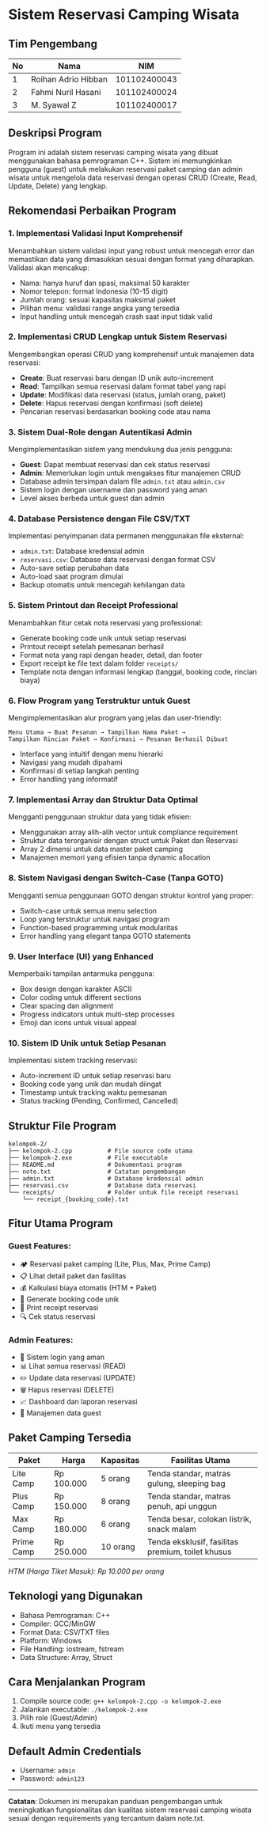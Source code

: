# Sistem Reservasi Camping Wisata

## Tim Pengembang
| No | Nama | NIM |
|----|------|-----|
| 1 | Roihan Adrio Hibban | 101102400043 |
| 2 | Fahmi Nuril Hasani | 101102400024 |
| 3 | M. Syawal Z | 101102400017 |

## Deskripsi Program
Program ini adalah sistem reservasi camping wisata yang dibuat menggunakan bahasa pemrograman C++. Sistem ini memungkinkan pengguna (guest) untuk melakukan reservasi paket camping dan admin wisata untuk mengelola data reservasi dengan operasi CRUD (Create, Read, Update, Delete) yang lengkap.

## Rekomendasi Perbaikan Program

### 1. **Implementasi Validasi Input Komprehensif**
Menambahkan sistem validasi input yang robust untuk mencegah error dan memastikan data yang dimasukkan sesuai dengan format yang diharapkan. Validasi akan mencakup:
- Nama: hanya huruf dan spasi, maksimal 50 karakter
- Nomor telepon: format Indonesia (10-15 digit)
- Jumlah orang: sesuai kapasitas maksimal paket
- Pilihan menu: validasi range angka yang tersedia
- Input handling untuk mencegah crash saat input tidak valid

### 2. **Implementasi CRUD Lengkap untuk Sistem Reservasi**
Mengembangkan operasi CRUD yang komprehensif untuk manajemen data reservasi:
- **Create**: Buat reservasi baru dengan ID unik auto-increment
- **Read**: Tampilkan semua reservasi dalam format tabel yang rapi
- **Update**: Modifikasi data reservasi (status, jumlah orang, paket)
- **Delete**: Hapus reservasi dengan konfirmasi (soft delete)
- Pencarian reservasi berdasarkan booking code atau nama

### 3. **Sistem Dual-Role dengan Autentikasi Admin**
Mengimplementasikan sistem yang mendukung dua jenis pengguna:
- **Guest**: Dapat membuat reservasi dan cek status reservasi
- **Admin**: Memerlukan login untuk mengakses fitur manajemen CRUD
- Database admin tersimpan dalam file `admin.txt` atau `admin.csv`
- Sistem login dengan username dan password yang aman
- Level akses berbeda untuk guest dan admin

### 4. **Database Persistence dengan File CSV/TXT**
Implementasi penyimpanan data permanen menggunakan file eksternal:
- `admin.txt`: Database kredensial admin
- `reservasi.csv`: Database data reservasi dengan format CSV
- Auto-save setiap perubahan data
- Auto-load saat program dimulai
- Backup otomatis untuk mencegah kehilangan data

### 5. **Sistem Printout dan Receipt Professional**
Menambahkan fitur cetak nota reservasi yang professional:
- Generate booking code unik untuk setiap reservasi
- Printout receipt setelah pemesanan berhasil
- Format nota yang rapi dengan header, detail, dan footer
- Export receipt ke file text dalam folder `receipts/`
- Template nota dengan informasi lengkap (tanggal, booking code, rincian biaya)

### 6. **Flow Program yang Terstruktur untuk Guest**
Mengimplementasikan alur program yang jelas dan user-friendly:
```
Menu Utama → Buat Pesanan → Tampilkan Nama Paket → 
Tampilkan Rincian Paket → Konfirmasi → Pesanan Berhasil Dibuat
```
- Interface yang intuitif dengan menu hierarki
- Navigasi yang mudah dipahami
- Konfirmasi di setiap langkah penting
- Error handling yang informatif

### 7. **Implementasi Array dan Struktur Data Optimal**
Mengganti penggunaan struktur data yang tidak efisien:
- Menggunakan array alih-alih vector untuk compliance requirement
- Struktur data terorganisir dengan struct untuk Paket dan Reservasi
- Array 2 dimensi untuk data master paket camping
- Manajemen memori yang efisien tanpa dynamic allocation

### 8. **Sistem Navigasi dengan Switch-Case (Tanpa GOTO)**
Mengganti semua penggunaan GOTO dengan struktur kontrol yang proper:
- Switch-case untuk semua menu selection
- Loop yang terstruktur untuk navigasi program
- Function-based programming untuk modularitas
- Error handling yang elegant tanpa GOTO statements

### 9. **User Interface (UI) yang Enhanced**
Memperbaiki tampilan antarmuka pengguna:
- Box design dengan karakter ASCII
- Color coding untuk different sections
- Clear spacing dan alignment
- Progress indicators untuk multi-step processes
- Emoji dan icons untuk visual appeal

### 10. **Sistem ID Unik untuk Setiap Pesanan**
Implementasi sistem tracking reservasi:
- Auto-increment ID untuk setiap reservasi baru
- Booking code yang unik dan mudah diingat
- Timestamp untuk tracking waktu pemesanan
- Status tracking (Pending, Confirmed, Cancelled)

## Struktur File Program
```
kelompok-2/
├── kelompok-2.cpp          # File source code utama
├── kelompok-2.exe          # File executable
├── README.md               # Dokumentasi program
├── note.txt                # Catatan pengembangan
├── admin.txt               # Database kredensial admin
├── reservasi.csv           # Database data reservasi
└── receipts/               # Folder untuk file receipt reservasi
    └── receipt_{booking_code}.txt
```

## Fitur Utama Program

### Guest Features:
- 🏕️ Reservasi paket camping (Lite, Plus, Max, Prime Camp)
- 📋 Lihat detail paket dan fasilitas
- 💰 Kalkulasi biaya otomatis (HTM + Paket)
- 🎫 Generate booking code unik
- 📄 Print receipt reservasi
- 🔍 Cek status reservasi

### Admin Features:
- 🔐 Sistem login yang aman
- 📊 Lihat semua reservasi (READ)
- ✏️ Update data reservasi (UPDATE)
- 🗑️ Hapus reservasi (DELETE)
- 📈 Dashboard dan laporan reservasi
- 👥 Manajemen data guest

## Paket Camping Tersedia

| Paket | Harga | Kapasitas | Fasilitas Utama |
|-------|-------|-----------|-----------------|
| Lite Camp | Rp 100.000 | 5 orang | Tenda standar, matras gulung, sleeping bag |
| Plus Camp | Rp 150.000 | 8 orang | Tenda standar, matras penuh, api unggun |
| Max Camp | Rp 180.000 | 6 orang | Tenda besar, colokan listrik, snack malam |
| Prime Camp | Rp 250.000 | 10 orang | Tenda eksklusif, fasilitas premium, toilet khusus |

*HTM (Harga Tiket Masuk): Rp 10.000 per orang*

## Teknologi yang Digunakan
- Bahasa Pemrograman: C++
- Compiler: GCC/MinGW
- Format Data: CSV/TXT files
- Platform: Windows
- File Handling: iostream, fstream
- Data Structure: Array, Struct

## Cara Menjalankan Program
1. Compile source code: `g++ kelompok-2.cpp -o kelompok-2.exe`
2. Jalankan executable: `./kelompok-2.exe`
3. Pilih role (Guest/Admin)
4. Ikuti menu yang tersedia

## Default Admin Credentials
- Username: `admin`
- Password: `admin123`

---
**Catatan**: Dokumen ini merupakan panduan pengembangan untuk meningkatkan fungsionalitas dan kualitas sistem reservasi camping wisata sesuai dengan requirements yang tercantum dalam note.txt.
